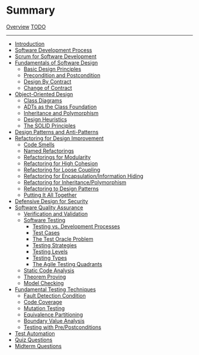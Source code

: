 # Summary

[Overview](overview.md)
[TODO](TODO.md)

---

- [Introduction]()
- [Software Development Process]()
- [Scrum for Software Development]()
- [Fundamentals of Software Design](4/index.md)
  - [Basic Design Principles](4/4.1.md)
  - [Precondition and Postcondition](4/4.2.md)
  - [Design By Contract](4/4.3.md)
  - [Change of Contract](4/4.4.md)
- [Object-Oriented Design](5/index.md)
  - [Class Diagrams](5/5.1.md)
  - [ADTs as the Class Foundation](5/5.2.md)
  - [Inheritance and Polymorphism](5/5.3.md)
  - [Design Heuristics](5/5.4.md)
  - [The SOLID Principles](5/5.5.md)
- [Design Patterns and Anti-Patterns]()
- [Refactoring for Design Improvement](7/index.md)
  - [Code Smells](7/7.1.md)
  - [Named Refactorings](7/7.2.md)
  - [Refactorings for Modularity](7/7.3.md)
  - [Refactoring for High Cohesion](7/7.4.md)
  - [Refactoring for Loose Coupling](7/7.5.md)
  - [Refactoring for Encapsulation/Information Hiding](7/7.6.md)
  - [Refactoring for Inheritance/Polymorphism](7/7.7.md)
  - [Refactoring to Design Patterns](7/7.8.md)
  - [Putting It All Together](7/7.9.md)
- [Defensive Design for Security]()
- [Software Quality Assurance](9/index.md)
  - [Verification and Validation](9/9.1.md)
  - [Software Testing](9/9.2.md)
    - [Testing vs. Development Processes](9/9.2.1.md)
    - [Test Cases](9/9.2.2.md)
    - [The Test Oracle Problem](9/9.2.3.md)
    - [Testing Strategies](9/9.2.4.md)
    - [Testing Levels]()
    - [Testing Types]()
    - [The Agile Testing Quadrants](9/9.2.7.md)
  - [Static Code Analysis](9/9.3.md)
  - [Theorem Proving]()
  - [Model Checking]()
- [Fundamental Testing Techniques](10/index.md)
  - [Fault Detection Condition](10/10.1.md)
  - [Code Coverage](10/10.2.md)
  - [Mutation Testing]()
  - [Equivalence Partitioning]()
  - [Boundary Value Analysis]()
  - [Testing with Pre/Postconditions]()
- [Test Automation]()
- [Quiz Questions](previous/quizzes.md)
- [Midterm Questions](previous/midterm.md)